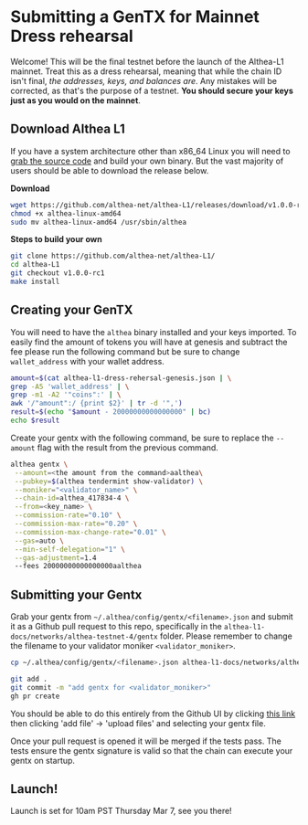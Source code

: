 # Submitting a GenTX for Mainnet Dress rehearsal

Welcome! This will be the final testnet before the launch of the Althea-L1 mainnet. Treat this as a dress rehearsal, meaning that while the chain ID isn't final, _the addresses, keys, and balances are_. Any mistakes will be corrected, as that's the purpose of a testnet. **You should secure your keys just as you would on the mainnet**.

## Download Althea L1

If you have a system architecture other than x86_64 Linux you will need to [grab the source code](https://github.com/althea-net/althea-l1) and build your own binary. But the vast majority of users should be able to download the release below.

**Download**

```bash
wget https://github.com/althea-net/althea-L1/releases/download/v1.0.0-rc1/althea-linux-amd64
chmod +x althea-linux-amd64
sudo mv althea-linux-amd64 /usr/sbin/althea
```

**Steps to build your own**

```bash
git clone https://github.com/althea-net/althea-L1/
cd althea-L1
git checkout v1.0.0-rc1
make install
```

## Creating your GenTX

You will need to have the `althea` binary installed and your keys imported. To easily find the amount of tokens you will have at genesis and subtract the fee please run the following command but be sure to change `wallet_address` with your wallet address.

```bash
amount=$(cat althea-l1-dress-rehersal-genesis.json | \
grep -A5 'wallet_address' | \
grep -m1 -A2 '"coins":' | \
awk '/"amount":/ {print $2}' | tr -d '",')
result=$(echo "$amount - 20000000000000000" | bc)
echo $result
```

Create your gentx with the following command, be sure to replace the `--amount` flag with the result from the previous command.

```bash
althea gentx \
 --amount=<the amount from the command>aalthea\
 --pubkey=$(althea tendermint show-validator) \
 --moniker="<validator_name>" \
 --chain-id=althea_417834-4 \
 --from=<key_name> \
 --commission-rate="0.10" \
 --commission-max-rate="0.20" \
 --commission-max-change-rate="0.01" \
 --gas=auto \
 --min-self-delegation="1" \
 --gas-adjustment=1.4
 --fees 20000000000000000aalthea
```

## Submitting your Gentx

Grab your gentx from `~/.althea/config/gentx/<filename>.json` and submit it as a Github pull request to this repo, specifically in the `althea-l1-docs/networks/althea-testnet-4/gentx` folder. Please remember to change the filename to your validator moniker `<validator_moniker>`.

```bash
cp ~/.althea/config/gentx/<filename>.json althea-l1-docs/networks/althea-testnet-4/gentx/<validator_moniker>.json

git add .
git commit -m "add gentx for <validator_moniker>"
gh pr create
```

You should be able to do this entirely from the Github UI by clicking [this link](https://github.com/althea-net/althea-L1-docs/tree/main/gentxs) then clicking 'add file' -> 'upload files' and selecting your gentx file.

Once your pull request is opened it will be merged if the tests pass. The tests ensure the gentx signature is valid so that the chain can execute your gentx on startup.

## Launch!

Launch is set for 10am PST Thursday Mar 7, see you there!

